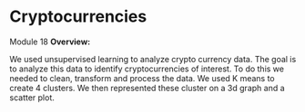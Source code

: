 # Cryptocurrencies
Module 18
**Overview:**

We used unsupervised learning to analyze crypto currency data. The goal is to analyze this data to identify cryptocurrencies of interest. To do this we needed to clean, transform and process the data. We used K means to create 4 clusters. We then represented these cluster on a 3d graph and a scatter plot. 
